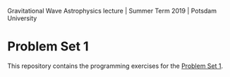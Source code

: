 Gravitational Wave Astrophysics lecture | Summer Term 2019 | Potsdam University

# Problem Set 1

This repository contains the programming exercises for the [Problem Set 1](ProblemSet1.pdf).
